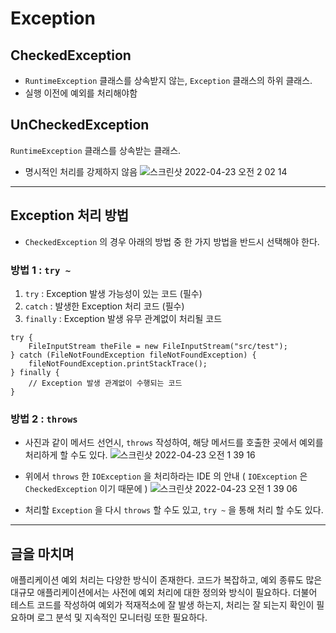 
# Exception

## CheckedException
- `RuntimeException` 클래스를 상속받지 않는, `Exception` 클래스의 하위 클래스.
- 실행 이전에 예외를 처리해야함

## UnCheckedException
`RuntimeException` 클래스를 상속받는 클래스.
- 명시적인 처리를 강제하지 않음
  ![스크린샷 2022-04-23 오전 2 02 14](https://user-images.githubusercontent.com/86992911/164761030-81a233b8-8edd-4206-8b43-4a6236edb096.png)

---

## Exception 처리 방법
- `CheckedException` 의 경우 아래의 방법 중 한 가지 방법을 반드시 선택해야 한다.

### 방법 1 : `try ~`

1. `try` : Exception 발생 가능성이 있는 코드 (필수)
2. `catch` : 발생한 Exception 처리 코드 (필수)
3. `finally` : Exception 발생 유무 관계없이 처리될 코드

```
try {
    FileInputStream theFile = new FileInputStream("src/test");
} catch (FileNotFoundException fileNotFoundException) {
    fileNotFoundException.printStackTrace();
} finally {
    // Exception 발생 관계없이 수행되는 코드
}
```

### 방법 2 : `throws`

- 사진과 같이 메서드 선언시, `throws` 작성하여, 해당 메서드를 호출한 곳에서 예외를 처리하게 할 수도 있다.
![스크린샷 2022-04-23 오전 1 39 16](https://user-images.githubusercontent.com/86992911/164757583-2d869356-09da-49b8-9e8f-96af5e1546a7.png)

- 위에서 `throws` 한 `IOException` 을 처리하라는 IDE 의 안내 ( `IOException` 은 `CheckedException` 이기 때문에 )
![스크린샷 2022-04-23 오전 1 39 06](https://user-images.githubusercontent.com/86992911/164757564-6f147311-b3a4-4ea2-8648-9a5766f17693.png)

- 처리할 `Exception` 을 다시 `throws` 할 수도 있고, `try ~` 을 통해 처리 할 수도 있다.




---

## 글을 마치며
애플리케이션 예외 처리는 다양한 방식이 존재한다. 코드가 복잡하고, 예외 종류도 많은 대규모 애플리케이션에서는 
사전에 예외 처리에 대한 정의와 방식이 필요하다. 
더불어 테스트 코드를 작성하여 예외가 적재적소에 잘 발생 하는지, 처리는 잘 되는지 확인이 필요하며 
로그 분석 및 지속적인 모니터링 또한 필요하다.